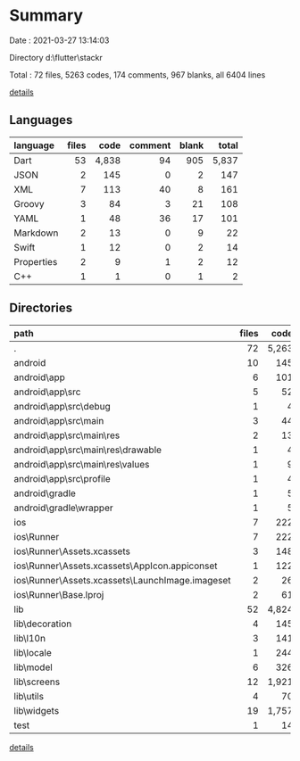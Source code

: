 # Summary

Date : 2021-03-27 13:14:03

Directory d:\flutter\stackr

Total : 72 files,  5263 codes, 174 comments, 967 blanks, all 6404 lines

[details](details.md)

## Languages
| language | files | code | comment | blank | total |
| :--- | ---: | ---: | ---: | ---: | ---: |
| Dart | 53 | 4,838 | 94 | 905 | 5,837 |
| JSON | 2 | 145 | 0 | 2 | 147 |
| XML | 7 | 113 | 40 | 8 | 161 |
| Groovy | 3 | 84 | 3 | 21 | 108 |
| YAML | 1 | 48 | 36 | 17 | 101 |
| Markdown | 2 | 13 | 0 | 9 | 22 |
| Swift | 1 | 12 | 0 | 2 | 14 |
| Properties | 2 | 9 | 1 | 2 | 12 |
| C++ | 1 | 1 | 0 | 1 | 2 |

## Directories
| path | files | code | comment | blank | total |
| :--- | ---: | ---: | ---: | ---: | ---: |
| . | 72 | 5,263 | 174 | 967 | 6,404 |
| android | 10 | 145 | 42 | 29 | 216 |
| android\app | 6 | 101 | 41 | 18 | 160 |
| android\app\src | 5 | 52 | 38 | 6 | 96 |
| android\app\src\debug | 1 | 4 | 3 | 1 | 8 |
| android\app\src\main | 3 | 44 | 32 | 4 | 80 |
| android\app\src\main\res | 2 | 13 | 16 | 3 | 32 |
| android\app\src\main\res\drawable | 1 | 4 | 7 | 2 | 13 |
| android\app\src\main\res\values | 1 | 9 | 9 | 1 | 19 |
| android\app\src\profile | 1 | 4 | 3 | 1 | 8 |
| android\gradle | 1 | 5 | 1 | 1 | 7 |
| android\gradle\wrapper | 1 | 5 | 1 | 1 | 7 |
| ios | 7 | 222 | 2 | 9 | 233 |
| ios\Runner | 7 | 222 | 2 | 9 | 233 |
| ios\Runner\Assets.xcassets | 3 | 148 | 0 | 4 | 152 |
| ios\Runner\Assets.xcassets\AppIcon.appiconset | 1 | 122 | 0 | 1 | 123 |
| ios\Runner\Assets.xcassets\LaunchImage.imageset | 2 | 26 | 0 | 3 | 29 |
| ios\Runner\Base.lproj | 2 | 61 | 2 | 2 | 65 |
| lib | 52 | 4,824 | 84 | 898 | 5,806 |
| lib\decoration | 4 | 145 | 0 | 30 | 175 |
| lib\l10n | 3 | 141 | 28 | 24 | 193 |
| lib\locale | 1 | 244 | 2 | 43 | 289 |
| lib\model | 6 | 326 | 0 | 101 | 427 |
| lib\screens | 12 | 1,921 | 22 | 347 | 2,290 |
| lib\utils | 4 | 70 | 0 | 23 | 93 |
| lib\widgets | 19 | 1,757 | 14 | 277 | 2,048 |
| test | 1 | 14 | 10 | 7 | 31 |

[details](details.md)